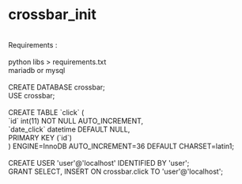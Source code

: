 # crossbar_init
<br>
Requirements : <br>
<br>
python libs > requirements.txt<br>
mariadb or mysql <br>
<br>
CREATE DATABASE crossbar;<br>
USE crossbar;<br>
<br>
CREATE TABLE `click` (<br>
  `id` int(11) NOT NULL AUTO_INCREMENT,<br>
  `date_click` datetime DEFAULT NULL,<br>
  PRIMARY KEY (`id`)<br>
) ENGINE=InnoDB AUTO_INCREMENT=36 DEFAULT CHARSET=latin1;<br>
<br>
CREATE USER 'user'@'localhost' IDENTIFIED BY 'user';<br>
GRANT SELECT, INSERT ON crossbar.click TO 'user'@'localhost';<br>
